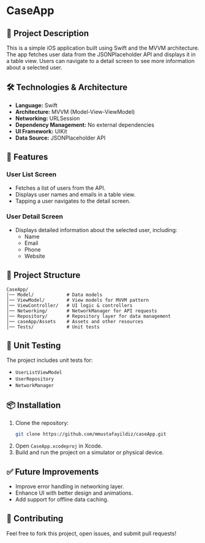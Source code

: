 # CaseApp

## 📌 Project Description
This is a simple iOS application built using Swift and the MVVM architecture. The app fetches user data from the JSONPlaceholder API and displays it in a table view. Users can navigate to a detail screen to see more information about a selected user.

## 🛠 Technologies & Architecture
- **Language:** Swift
- **Architecture:** MVVM (Model-View-ViewModel)
- **Networking:** URLSession
- **Dependency Management:** No external dependencies
- **UI Framework:** UIKit
- **Data Source:** JSONPlaceholder API

## 🚀 Features
### User List Screen
- Fetches a list of users from the API.
- Displays user names and emails in a table view.
- Tapping a user navigates to the detail screen.

### User Detail Screen
- Displays detailed information about the selected user, including:
  - Name
  - Email
  - Phone
  - Website

## 📂 Project Structure
```
CaseApp/
│── Model/            # Data models
│── ViewModel/        # View models for MVVM pattern
│── ViewController/   # UI logic & controllers
│── Networking/       # NetworkManager for API requests
│── Repository/       # Repository layer for data management
│── caseApp/Assets    # Assets and other resources
│── Tests/            # Unit tests
```

## 🧪 Unit Testing
The project includes unit tests for:
- `UserListViewModel`
- `UserRepository`
- `NetworkManager`

## 📦 Installation
1. Clone the repository:
   ```sh
   git clone https://github.com/mmustafayildiz/caseApp.git
   ```
2. Open `CaseApp.xcodeproj` in Xcode.
3. Build and run the project on a simulator or physical device.

## ✅ Future Improvements
- Improve error handling in networking layer.
- Enhance UI with better design and animations.
- Add support for offline data caching.

## 🤝 Contributing
Feel free to fork this project, open issues, and submit pull requests!



